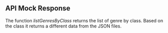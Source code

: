 ## API Mock Response

The function *listGenresByClass* returns the list of genre by class. Based on the class it returns a different data from the JSON files.